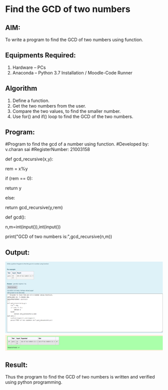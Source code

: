 # Find the GCD of two numbers

## AIM:
To write a program to find the GCD of two numbers using function.

## Equipments Required:
1. Hardware – PCs
2. Anaconda – Python 3.7 Installation / Moodle-Code Runner

## Algorithm
1. Define a function.
2. Get the two numbers from the user.
3. Compare the two values, to find the smaller number.
4. Use for() and if() loop to find the GCD of the two numbers.

## Program:

#Program to find the gcd of a number using function.
#Developed by: v.charan sai
#RegisterNumber: 21003158

def gcd_recursive(x,y):

   rem = x%y
   
   if (rem == 0):
   
   return y 
    
   else:
    
   return gcd_recursive(y,rem)
   
def gcd():

   n,m=int(input()),int(input())
   
   print("GCD of two numbers is:",gcd_recursive(n,m))
    

## Output:
![output](https://github.com/charansai0/GCD-of-two-numbers/blob/main/Screenshot%20(150).png?raw=true)


## Result:
Thus the program to find the GCD of two numbers is written and verified using python programming.
